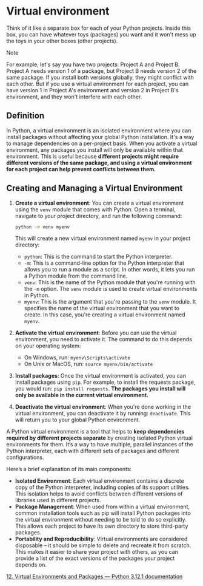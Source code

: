 # Virtual environment

Think of it like a separate box for each of your Python projects. Inside this box, you can have whatever toys (packages) you want and it won't mess up the toys in your other boxes (other projects).

> [!NOTE]
> For example, let's say you have two projects: Project A and Project B. Project A needs version 1 of a package, but Project B needs version 2 of the same package. If you install both versions globally, they might conflict with each other. But if you use a virtual environment for each project, you can have version 1 in Project A's environment and version 2 in Project B's environment, and they won't interfere with each other.

## Definition

In Python, a virtual environment is an isolated environment where you can install packages without affecting your global Python installation. It's a way to manage dependencies on a per-project basis. When you activate a virtual environment, any packages you install will only be available within that environment. This is useful because **different projects might require different versions of the same package, and using a virtual environment for each project can help prevent conflicts between them.**

## Creating and Managing a Virtual Environment

1. **Create a virtual environment**: You can create a virtual environment using the `venv` module that comes with Python. Open a terminal, navigate to your project directory, and run the following command:

    ```bash
    python -m venv myenv
    ```

    This will create a new virtual environment named `myenv` in your project directory:

    - `python`: This is the command to start the Python interpreter.
    - `-m`: This is a command-line option for the Python interpreter that allows you to run a module as a script. In other words, it lets you run a Python module from the command line.
    - `venv`: This is the name of the Python module that you're running with the `-m` option. The `venv` module is used to create virtual environments in Python.
    - `myenv`: This is the argument that you're passing to the `venv` module. It specifies the name of the virtual environment that you want to create. In this case, you're creating a virtual environment named `myenv`.

2. **Activate the virtual environment**: Before you can use the virtual environment, you need to activate it. The command to do this depends on your operating system:
    - On Windows, run: `myenv\Scripts\activate`
    - On Unix or MacOS, run: `source myenv/bin/activate`

3. **Install packages**: Once the virtual environment is activated, you can install packages using `pip`. For example, to install the requests package, you would run: `pip install requests`. **The packages you install will only be available in the current virtual environment.**

4. **Deactivate the virtual environment**: When you're done working in the virtual environment, you can deactivate it by running: `deactivate`. This will return you to your global Python environment.


A Python virtual environment is a tool that helps to **keep dependencies required by different projects separate** by creating isolated Python virtual environments for them. It’s a way to have multiple, parallel instances of the Python interpreter, each with different sets of packages and different configurations.

Here’s a brief explanation of its main components:
- **Isolated Environment**: Each virtual environment contains a discrete copy of the Python interpreter, including copies of its support utilities. This isolation helps to avoid conflicts between different versions of libraries used in different projects.
- **Package Management**: When used from within a virtual environment, common installation tools such as pip will install Python packages into the virtual environment without needing to be told to do so explicitly. This allows each project to have its own directory to store third-party packages.
- **Portability and Reproducibility**: Virtual environments are considered disposable – it should be simple to delete and recreate it from scratch. This makes it easier to share your project with others, as you can provide a list of the exact versions of the packages your project depends on.

[12. Virtual Environments and Packages — Python 3.12.1 documentation](https://docs.python.org/3/tutorial/venv.html)
